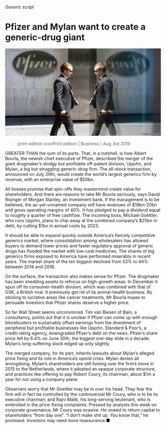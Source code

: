 ###### Generic script

# Pfizer and Mylan want to create a generic-drug giant 

![image](images/20190803_WBP501.jpg) 

> print-edition iconPrint edition | Business | Aug 3rd 2019 

GREATER THAN the sum of its parts. That, in a nutshell, is how Albert Bourla, the newish chief executive of Pfizer, described the merger of the giant drugmaker’s stodgy but profitable off-patent division, Upjohn, and Mylan, a big but struggling generic-drug firm. The all-stock transaction, announced on July 29th, would create the world’s largest generics firm by revenue, with an enterprise value of $50bn. 

All bosses promise that spin-offs they mastermind create value for shareholders. And there are reasons to take Mr Bourla seriously, says David Risinger of Morgan Stanley, an investment bank. If the management is to be believed, the as-yet-unnamed company will have revenues of $19bn-20bn and gross operating margins of 40%. It has pledged to pay a dividend equal to roughly a quarter of free cashflow. The incoming boss, Michael Goettler, who runs Upjohn, plans to chip away at the combined company’s $25bn in debt, by cutting $1bn in annual costs by 2023. 

It should be able to expand quickly outside America’s fiercely competitive generics market, where consolidation among wholesalers has allowed buyers to demand lower prices and faster regulatory approval of generic drugs has flooded the market with low-cost medicines. The shares of big generics firms exposed to America have performed miserably in recent years. The market share of the ten biggest declined from 53% to 44% between 2014 and 2018. 

On the surface, the transaction also makes sense for Pfizer. The drugmaker has been shedding assets to refocus on high-growth areas. In December it spun off its consumer-health division, which was combined with that of GSK, a British rival. It previously got rid of its animal-health business. By sticking to lucrative areas like cancer treatments, Mr Bourla hopes to persuade investors that Pfizer shares deserve a higher price. 

So far Wall Street seems unconvinced. Tim van Biesen of Bain, a consultancy, points out that it is unclear if Pfizer can come up with enough blockbusters to sustainably offset earnings from the divestment of peripheral but profitable businesses like Upjohn. Standard & Poor’s, a credit-rating agency, downgraded Pfizer’s debt on the news. Pfizer’s share price fell by 6.4% on June 30th, the biggest one-day slide in a decade. Mylan’s long-suffering stock edged up only slightly. 

The merged company, for its part, inherits lawsuits about Mylan’s alleged price fixing and its role in America’s opioid crisis. Mylan denies all wrongdoing. Mylan’s shareholders are still fuming over the firm’s move in 2015 to the Netherlands, where it adopted an opaque corporate structure, and practices like offering to pay Robert Coury, its chairman, about $1m a year for not using a company plane. 

Observers worry that Mr Goettler may be in over his head. They fear the firm will in fact be controlled by the controversial Mr Coury, who is to be its executive chairman, and Rajiv Malik, his long-serving lieutenant, who is embroiled in the price-fixing complaints. Pressed by analysts this week on corporate governance, Mr Coury was evasive. He vowed to return capital to shareholders “from day one”. “I don’t make shit up. You know that,” he promised. Investors may need more reassurance.■ 

